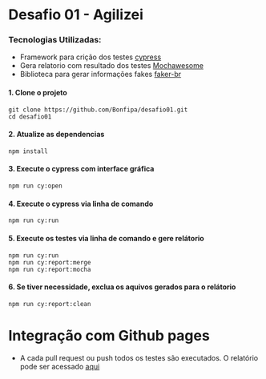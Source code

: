 # Desafio 01 - Agilizei

### Tecnologias Utilizadas:
* Framework para crição dos testes [cypress](https://www.cypress.io/)
* Gera relatorio com resultado dos testes [Mochawesome](https://www.npmjs.com/package/mochawesome)
* Biblioteca para gerar informações fakes [faker-br](https://www.npmjs.com/package/faker-br)
#### 1. Clone o projeto

```
git clone https://github.com/Bonfipa/desafio01.git
cd desafio01
```

#### 2. Atualize as dependencias

```
npm install
```
#### 3. Execute o cypress com interface gráfica
```
npm run cy:open 
```
#### 4. Execute o cypress via linha de comando
```
npm run cy:run
```
#### 5. Execute os testes via linha de comando e gere relátorio
```
npm run cy:run
npm run cy:report:merge
npm run cy:report:mocha
```

#### 6. Se tiver necessidade, exclua os aquivos gerados para o relátorio
```
npm run cy:report:clean
```

# Integração com Github pages

* A cada pull request ou push todos os testes são executados. O relatório pode ser acessado [aqui](https://bonfipa.github.io/desafio01/)

